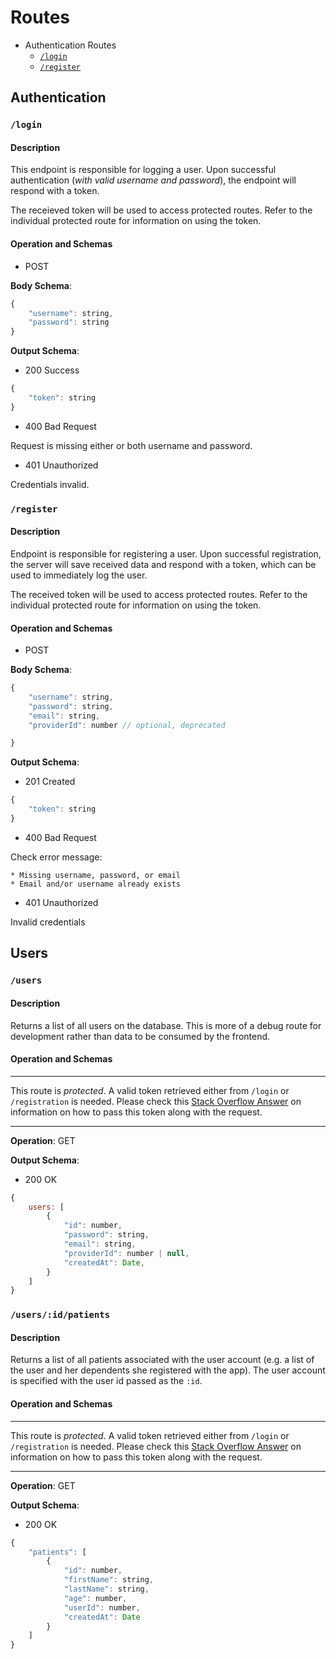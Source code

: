 # Routes

* Authentication Routes
    * [`/login`](#login)
    * [`/register`](#register)


## Authentication

### <a name="login">`/login`</a>

#### Description

This endpoint is responsible for logging a user. Upon successful authentication (_with valid username and password_), the endpoint will respond with a token.

The receieved token will be used to access protected routes. Refer to the individual protected route for information on using the token.

#### Operation and Schemas

* POST

**Body Schema**:

```js
{
    "username": string,
    "password": string
}
```

**Output Schema**:

* 200 Success

```js
{
    "token": string
}
```

* 400 Bad Request

Request is missing either or both username and password.

* 401 Unauthorized

Credentials invalid.

### <a name="register">`/register`</a>

#### Description

Endpoint is responsible for registering a user. Upon successful registration, the server will save received data and respond with a token, which can be used to immediately log the user.

The received token will be used to access protected routes. Refer to the individual protected route for information on using the token.

#### Operation and Schemas

* POST

**Body Schema**:

```js
{
    "username": string,
    "password": string,
    "email": string,
    "providerId": number // optional, deprecated

}
```

**Output Schema**:

* 201 Created

```js
{
    "token": string
}
```

* 400 Bad Request

Check error message:

    * Missing username, password, or email
    * Email and/or username already exists

* 401 Unauthorized

Invalid credentials

## Users

### <a name="users-root">`/users`</a>

#### Description

Returns a list of all users on the database. This is more of a debug route for development rather than data to be consumed by the frontend.

#### Operation and Schemas

---

This route is _protected_. A valid token retrieved either from `/login` or `/registration` is needed. Please check this [Stack Overflow Answer](https://stackoverflow.com/a/42879201) on information on how to pass this token along with the request.

---

**Operation**: GET

**Output Schema**:

* 200 OK

```js
{
    users: [
        {
            "id": number,
            "password": string,
            "email": string,
            "providerId": number | null,
            "createdAt": Date,
        }
    ]
}
```

### <a name="users-patients">`/users/:id/patients`</a>

#### Description

Returns a list of all patients associated with the user account (e.g. a list of the user and her dependents she registered with the app). The user account is specified with the user id passed as the `:id`.

#### Operation and Schemas

---

This route is _protected_. A valid token retrieved either from `/login` or `/registration` is needed. Please check this [Stack Overflow Answer](https://stackoverflow.com/a/42879201) on information on how to pass this token along with the request.

---

**Operation**: GET

**Output Schema**:

* 200 OK

```js
{
    "patients": [
        {
            "id": number,
            "firstName": string,
            "lastName": string,
            "age": number,
            "userId": number,
            "createdAt": Date
        }
    ]
}
```

